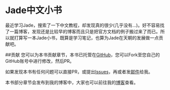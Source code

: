 # Jade中文小书

最近学习Jade，搜索了一下中文教程，却发现真的很少(几乎没有...)。好不容易找了一篇博客，发现还是比较早的博客而且只是把官方文档的例子搬过来了而已。所以就打算写一本Jade小书，既算是学习笔记，也算为Jade在天朝的发展做一点贡献吧。

##贡献
您可以为本书贡献章节，本书已托管在[GitHub](https://github.com/terrynie/JadeCookBook)，您可以Fork至您自己的GitHub账号中进行修改，然后PR。

如果发现本书有任何问题可以直接PR，或提出[Issues](https://github.com/terrynie/JadeCookBook/issues)，再或者发[邮件](mailto:88@terrynie.com)给我。

本书部分章节会发布到我的博客中，大家也可以前往我的[博客](http://terrynie.com)查看。



